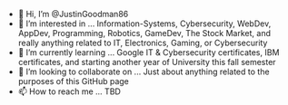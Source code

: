 - 👋 Hi, I’m @JustinGoodman86
- 👀 I’m interested in ... Information-Systems, Cybersecurity, WebDev, AppDev, Programming, Robotics, GameDev, The Stock Market, and really anything related to IT, Electronics, Gaming, or Cybersecurity
- 🌱 I’m currently learning ... Google IT & Cybersecurity certificates, IBM certificates, and starting another year of University this fall semester
- 💞️ I’m looking to collaborate on ... Just about anything related to the purposes of this GitHub page
- 📫 How to reach me ... TBD

<!---
JustinGoodman86/JustinGoodman86 is a ✨ special ✨ repository because its `README.md` (this file) appears on your GitHub profile.
You can click the Preview link to take a look at your changes.
--->
